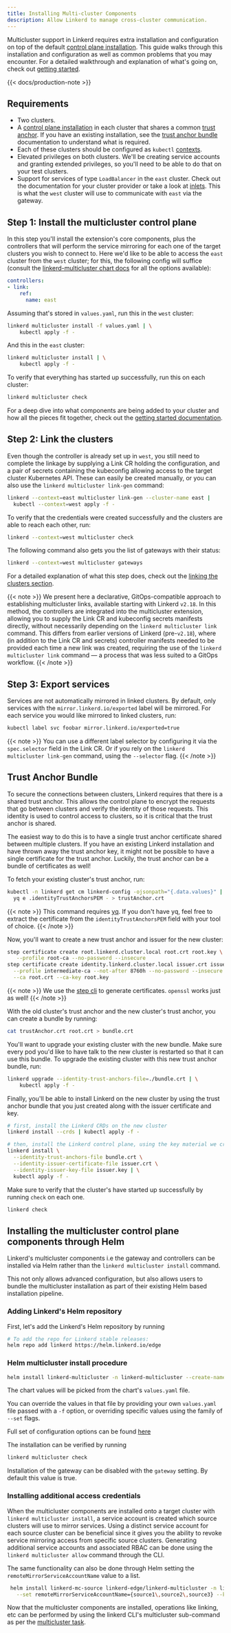 ```yaml
---
title: Installing Multi-cluster Components
description: Allow Linkerd to manage cross-cluster communication.
---
```


Multicluster support in Linkerd requires extra installation and configuration on
top of the default [control plane installation](install/). This guide
walks through this installation and configuration as well as common problems
that you may encounter. For a detailed walkthrough and explanation of what's
going on, check out [getting started](multicluster/).

{{< docs/production-note >}}

## Requirements

- Two clusters.
- A [control plane installation](install/) in each cluster that shares
  a common
  [trust anchor](generate-certificates/#trust-anchor-certificate).
  If you have an existing installation, see the
  [trust anchor bundle](installing-multicluster/#trust-anchor-bundle)
  documentation to understand what is required.
- Each of these clusters should be configured as `kubectl`
  [contexts](https://kubernetes.io/docs/tasks/access-application-cluster/configure-access-multiple-clusters/).
- Elevated privileges on both clusters. We'll be creating service accounts and
  granting extended privileges, so you'll need to be able to do that on your
  test clusters.
- Support for services of type `LoadBalancer` in the `east` cluster. Check out
  the documentation for your cluster provider or take a look at
  [inlets](https://blog.alexellis.io/ingress-for-your-local-kubernetes-cluster/).
  This is what the `west` cluster will use to communicate with `east` via the
  gateway.

## Step 1: Install the multicluster control plane

In this step you'll install the extension's core components, plus the
controllers that will perform the service mirroring for each one of the target
clusters you wish to connect to. Here we'd like to be able to access the `east`
cluster from the `west` cluster; for this, the following config will suffice
(consult the [linkerd-multicluster chart
docs](https://artifacthub.io/packages/helm/linkerd2-edge/linkerd-multicluster)
for all the options available):

```yaml
controllers:
- link:
    ref:
      name: east
```

Assuming that's stored in `values.yaml`, run this in the `west` cluster:

```bash
linkerd multicluster install -f values.yaml | \
    kubectl apply -f -
```

And this in the `east` cluster:

```bash
linkerd multicluster install | \
    kubectl apply -f -
```

To verify that everything has started up successfully, run this on each cluster:

```bash
linkerd multicluster check
```

For a deep dive into what components are being added to your cluster and how all
the pieces fit together, check out the
[getting started documentation](multicluster/#preparing-your-cluster).

## Step 2: Link the clusters

Even though the controller is already set up in `west`, you still need to
complete the linkage by supplying a Link CR holding the configuration, and a
pair of secrets containing the kubeconfig allowing access to the target cluster
Kubernetes API. These can easily be created manually, or you can also use the
`linkerd multicluster link-gen` command:

```bash
linkerd --context=east multicluster link-gen --cluster-name east |
  kubectl --context=west apply -f -
```

To verify that the credentials were created successfully and the clusters are
able to reach each other, run:

```bash
linkerd --context=west multicluster check
```

The following command also gets you the list of gateways with their status:

```bash
linkerd --context=west multicluster gateways
```

For a detailed explanation of what this step does, check out the
[linking the clusters section](multicluster/#linking-the-clusters).

{{< note >}}
We present here a declarative, GitOps-compatible approach to establishing
multicluster links, available starting with Linkerd `v2.18`. In this method, the
controllers are integrated into the multicluster extension, allowing you to
supply the Link CR and kubeconfig secrets manifests directly, without
necessarily depending on the `linkerd multicluster link` command. This differs
from earlier versions of Linkerd (pre-`v2.18`), where (in addition to the Link
CR and secrets) controller manifests needed to be provided each time a new link
was created, requiring the use of the `linkerd multicluster link` command — a
process that was less suited to a GitOps workflow.
{{< /note >}}

## Step 3: Export services

Services are not automatically mirrored in linked clusters. By default, only
services with the `mirror.linkerd.io/exported` label will be mirrored. For each
service you would like mirrored to linked clusters, run:

```bash
kubectl label svc foobar mirror.linkerd.io/exported=true
```

{{< note >}}
You can use a different label selector by configuring it via the `spec.selector`
field in the Link CR. Or if you rely on the `linkerd multicluster link-gen`
command, using the `--selector` flag.
{{< /note >}}

## Trust Anchor Bundle

To secure the connections between clusters, Linkerd requires that there is a
shared trust anchor. This allows the control plane to encrypt the requests that
go between clusters and verify the identity of those requests. This identity is
used to control access to clusters, so it is critical that the trust anchor is
shared.

The easiest way to do this is to have a single trust anchor certificate shared
between multiple clusters. If you have an existing Linkerd installation and have
thrown away the trust anchor key, it might not be possible to have a single
certificate for the trust anchor. Luckily, the trust anchor can be a bundle of
certificates as well!

To fetch your existing cluster's trust anchor, run:

```bash
kubectl -n linkerd get cm linkerd-config -ojsonpath="{.data.values}" | \
  yq e .identityTrustAnchorsPEM - > trustAnchor.crt
```

{{< note >}} This command requires [yq](https://github.com/mikefarah/yq). If you
don't have yq, feel free to extract the certificate from the `identityTrustAnchorsPEM`
field with your tool of choice.
{{< /note >}}

Now, you'll want to create a new trust anchor and issuer for the new cluster:

```bash
step certificate create root.linkerd.cluster.local root.crt root.key \
   --profile root-ca --no-password --insecure
step certificate create identity.linkerd.cluster.local issuer.crt issuer.key \
  --profile intermediate-ca --not-after 8760h --no-password --insecure \
  --ca root.crt --ca-key root.key
```

{{< note >}} We use the [step cli](https://smallstep.com/cli/) to generate
certificates. `openssl` works just as well! {{< /note >}}

With the old cluster's trust anchor and the new cluster's trust anchor, you can
create a bundle by running:

```bash
cat trustAnchor.crt root.crt > bundle.crt
```

You'll want to upgrade your existing cluster with the new bundle. Make sure
every pod you'd like to have talk to the new cluster is restarted so that it can
use this bundle. To upgrade the existing cluster with this new trust anchor
bundle, run:

```bash
linkerd upgrade --identity-trust-anchors-file=./bundle.crt | \
    kubectl apply -f -
```

Finally, you'll be able to install Linkerd on the new cluster by using the trust
anchor bundle that you just created along with the issuer certificate and key.

```bash
# first, install the Linkerd CRDs on the new cluster
linkerd install --crds | kubectl apply -f -

# then, install the Linkerd control plane, using the key material we created
linkerd install \
  --identity-trust-anchors-file bundle.crt \
  --identity-issuer-certificate-file issuer.crt \
  --identity-issuer-key-file issuer.key | \
  kubectl apply -f -
```

Make sure to verify that the cluster's have started up successfully by running
`check` on each one.

```bash
linkerd check
```

## Installing the multicluster control plane components through Helm

Linkerd's multicluster components i.e the gateway and controllers can be
installed via Helm rather than the `linkerd multicluster install` command.

This not only allows advanced configuration, but also allows users to bundle the
multicluster installation as part of their existing Helm based installation
pipeline.

### Adding Linkerd's Helm repository

First, let's add the Linkerd's Helm repository by running

```bash
# To add the repo for Linkerd stable releases:
helm repo add linkerd https://helm.linkerd.io/edge
```

### Helm multicluster install procedure

```bash
helm install linkerd-multicluster -n linkerd-multicluster --create-namespace linkerd-edge/linkerd-multicluster
```

The chart values will be picked from the chart's `values.yaml` file.

You can override the values in that file by providing your own `values.yaml`
file passed with a `-f` option, or overriding specific values using the family of
`--set` flags.

Full set of configuration options can be found [here](https://github.com/linkerd/linkerd2/tree/main/multicluster/charts/linkerd-multicluster#values)

The installation can be verified by running

```bash
linkerd multicluster check
```

Installation of the gateway can be disabled with the `gateway` setting. By
default this value is true.

### Installing additional access credentials

When the multicluster components are installed onto a target cluster with
`linkerd multicluster install`, a service account is created which source clusters
will use to mirror services.  Using a distinct service account for each source
cluster can be beneficial since it gives you the ability to revoke service mirroring
access from specific source clusters.  Generating additional service accounts
and associated RBAC can be done using the `linkerd multicluster allow` command
through the CLI.

The same functionality can also be done through Helm setting the
`remoteMirrorServiceAccountName` value to a list.

```bash
 helm install linkerd-mc-source linkerd-edge/linkerd-multicluster -n linkerd-multicluster --create-namespace \
   --set remoteMirrorServiceAccountName={source1\,source2\,source3} --kube-context target
```

Now that the multicluster components are installed, operations like linking, etc
can be performed by using the linkerd CLI's multicluster sub-command as per the
[multicluster task](../features/multicluster/).

